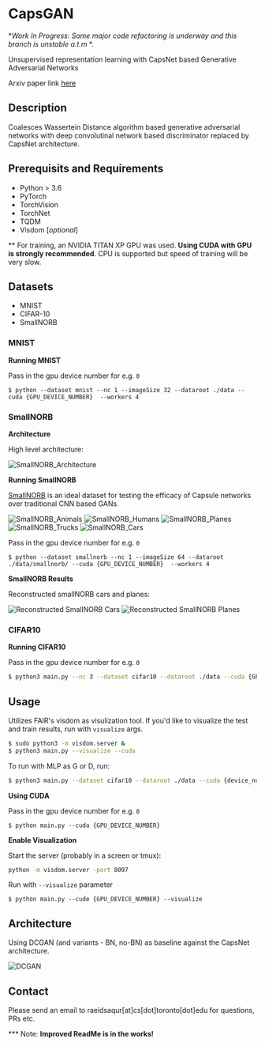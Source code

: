 # CapsGAN 

*_Work In Progress: Some major code refactoring is underway and this branch is unstable a.t.m_ *.

Unsupervised representation learning with CapsNet based Generative Adversarial Networks

Arxiv paper link [here](https://arxiv.org/abs/1806.03968)


## Description

Coalesces Wassertein Distance algorithm based generative adversarial networks with deep convolutinal network based discriminator replaced by CapsNet architecture.

## Prerequisits and Requirements

* Python > 3.6
* PyTorch
* TorchVision
* TorchNet
* TQDM
* Visdom [_optional_]

** For training, an NVIDIA TITAN XP GPU was used. __Using CUDA with GPU is strongly recommended__. CPU is supported but speed of training will be very slow.

## Datasets

* MNIST
* CIFAR-10
* SmallNORB

### MNIST ###

__Running MNIST__

Pass in the gpu device number for e.g. `0`
```
$ python --dataset mnist --nc 1 --imageSize 32 --dataroot ./data --cuda {GPU_DEVICE_NUMBER}  --workers 4
```

### SmallNORB ###
__Architecture__

High level architecture:

![SmallNORB_Architecture](img/smallnorb/em-capsule-architecture.png)

__Running SmallNORB__

[SmallNORB](https://cs.nyu.edu/~ylclab/data/norb-v1.0-small/) is an ideal dataset for testing the efficacy of Capsule networks over traditional CNN based GANs.


![SmallNORB_Animals](img/smallnorb/real_samples_animals.png)
![SmallNORB_Humans](img/smallnorb/real_samples_humans.png)
![SmallNORB_Planes](img/smallnorb/real_samples_planes.png)
![SmallNORB_Trucks](img/smallnorb/real_samples_trucks.png)
![SmallNORB_Cars](img/smallnorb/real_samples_cars.png)

Pass in the gpu device number for e.g. `0`
```
$ python --dataset smallnorb --nc 1 --imageSize 64 --dataroot ./data/smallnorb/ --cuda {GPU_DEVICE_NUMBER}  --workers 4
```

__SmallNORB Results__

Reconstructed smallNORB cars and planes: 

![Reconstructed SmallNORB Cars](img/smallnorb/caps_gen_car.png)
![Reconstructed SmallNORB Planes](img/smallnorb/caps_gen_plane.png)


### CIFAR10 ###
__Running CIFAR10__

Pass in the gpu device number for e.g. `0`
```bash
$ python3 main.py --nc 3 --dataset cifar10 --dataroot ./data --cuda {GPU_DEVICE_NUMBER} --workers 4 --niter [NUM_EPOCHS] 
```

## Usage

Utilizes FAIR's visdom as visulization tool. If you'd like to visualize the test and train results, run with `visualize` args. 

```bash
$ sudo python3 -m visdom.server &
$ python3 main.py --visualize --cuda
```


To run with MLP as G or D, run:
```bash
$ python3 main.py --dataset cifar10 --dataroot ./data --cuda {device_num} --experiment {Name} --mlp_G --ngf 512
```

__Using CUDA__

Pass in the gpu device number for e.g. `0`
```
$ python main.py --cuda {GPU_DEVICE_NUMBER}
```

__Enable Visualization__

Start the server (probably in a screen or tmux):
```bash
python -m visdom.server -port 8097
```

Run with `--visualize` parameter
```
$ python main.py --cude {GPU_DEVICE_NUMBER} --visualize
```

## Architecture

Using DCGAN (and variants - BN, no-BN) as baseline against the CapsNet architecture. 

![DCGAN](img/DCGAN_architecture.png)

## Contact
Please send an email to raeidsaqur[at]cs[dot]toronto[dot]edu for questions, PRs etc.

*** Note: __Improved ReadMe is in the works!__ 






